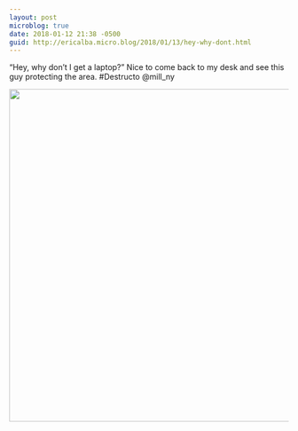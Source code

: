 ```yaml
---
layout: post
microblog: true
date: 2018-01-12 21:38 -0500
guid: http://ericalba.micro.blog/2018/01/13/hey-why-dont.html
---
```

“Hey, why don’t I get a laptop?”
Nice to come back to my desk and see this guy protecting the area. #Destructo @mill_ny

<img src="http://micro.ericalba.com/uploads/2018/b1fbfa4559.jpg" width="600" height="600" />

